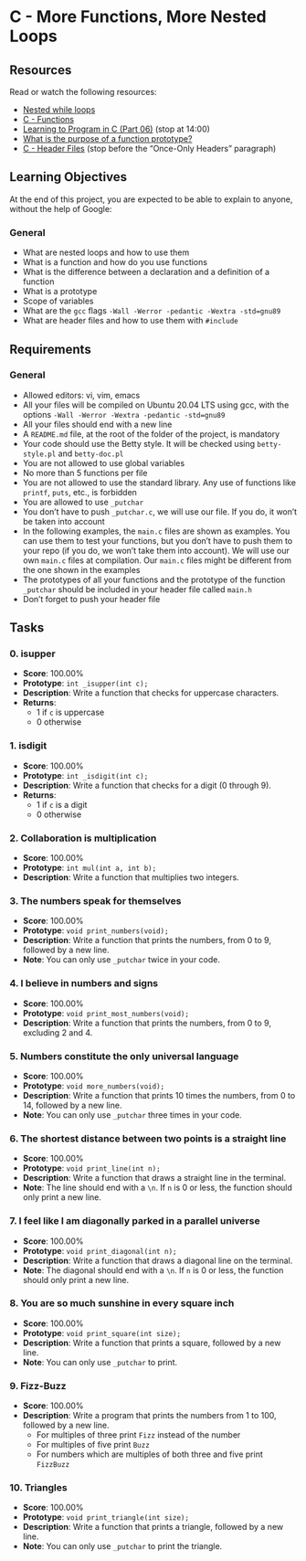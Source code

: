 # C - More Functions, More Nested Loops

## Resources

Read or watch the following resources:

- [Nested while loops](https://www.youtube.com/watch?v=1MnZ9gzyhB8)
- [C - Functions](https://www.youtube.com/watch?v=s2yEl8DN3Xs)
- [Learning to Program in C (Part 06)](https://www.youtube.com/watch?v=K63vFVqAGmo) (stop at 14:00)
- [What is the purpose of a function prototype?](https://www.youtube.com/watch?v=QfHbfgFbpyw)
- [C - Header Files](https://www.youtube.com/watch?v=ndxlQspjskY) (stop before the “Once-Only Headers” paragraph)

## Learning Objectives

At the end of this project, you are expected to be able to explain to anyone, without the help of Google:

### General

- What are nested loops and how to use them
- What is a function and how do you use functions
- What is the difference between a declaration and a definition of a function
- What is a prototype
- Scope of variables
- What are the `gcc` flags `-Wall -Werror -pedantic -Wextra -std=gnu89`
- What are header files and how to use them with `#include`

## Requirements

### General

- Allowed editors: vi, vim, emacs
- All your files will be compiled on Ubuntu 20.04 LTS using gcc, with the options `-Wall -Werror -Wextra -pedantic -std=gnu89`
- All your files should end with a new line
- A `README.md` file, at the root of the folder of the project, is mandatory
- Your code should use the Betty style. It will be checked using `betty-style.pl` and `betty-doc.pl`
- You are not allowed to use global variables
- No more than 5 functions per file
- You are not allowed to use the standard library. Any use of functions like `printf`, `puts`, etc., is forbidden
- You are allowed to use `_putchar`
- You don’t have to push `_putchar.c`, we will use our file. If you do, it won’t be taken into account
- In the following examples, the `main.c` files are shown as examples. You can use them to test your functions, but you don’t have to push them to your repo (if you do, we won’t take them into account). We will use our own `main.c` files at compilation. Our `main.c` files might be different from the one shown in the examples
- The prototypes of all your functions and the prototype of the function `_putchar` should be included in your header file called `main.h`
- Don’t forget to push your header file

## Tasks

### 0. isupper
- **Score**: 100.00%  
- **Prototype**: `int _isupper(int c);`
- **Description**: Write a function that checks for uppercase characters.  
- **Returns**:  
  - 1 if `c` is uppercase  
  - 0 otherwise  

### 1. isdigit
- **Score**: 100.00%  
- **Prototype**: `int _isdigit(int c);`
- **Description**: Write a function that checks for a digit (0 through 9).  
- **Returns**:  
  - 1 if `c` is a digit  
  - 0 otherwise  

### 2. Collaboration is multiplication
- **Score**: 100.00%  
- **Prototype**: `int mul(int a, int b);`
- **Description**: Write a function that multiplies two integers.

### 3. The numbers speak for themselves
- **Score**: 100.00%  
- **Prototype**: `void print_numbers(void);`
- **Description**: Write a function that prints the numbers, from 0 to 9, followed by a new line.  
- **Note**: You can only use `_putchar` twice in your code.

### 4. I believe in numbers and signs
- **Score**: 100.00%  
- **Prototype**: `void print_most_numbers(void);`
- **Description**: Write a function that prints the numbers, from 0 to 9, excluding 2 and 4.

### 5. Numbers constitute the only universal language
- **Score**: 100.00%  
- **Prototype**: `void more_numbers(void);`
- **Description**: Write a function that prints 10 times the numbers, from 0 to 14, followed by a new line.  
- **Note**: You can only use `_putchar` three times in your code.

### 6. The shortest distance between two points is a straight line
- **Score**: 100.00%  
- **Prototype**: `void print_line(int n);`
- **Description**: Write a function that draws a straight line in the terminal.  
- **Note**: The line should end with a `\n`. If `n` is 0 or less, the function should only print a new line.

### 7. I feel like I am diagonally parked in a parallel universe
- **Score**: 100.00%  
- **Prototype**: `void print_diagonal(int n);`
- **Description**: Write a function that draws a diagonal line on the terminal.  
- **Note**: The diagonal should end with a `\n`. If `n` is 0 or less, the function should only print a new line.

### 8. You are so much sunshine in every square inch
- **Score**: 100.00%  
- **Prototype**: `void print_square(int size);`
- **Description**: Write a function that prints a square, followed by a new line.  
- **Note**: You can only use `_putchar` to print.

### 9. Fizz-Buzz
- **Score**: 100.00%  
- **Description**: Write a program that prints the numbers from 1 to 100, followed by a new line.  
  - For multiples of three print `Fizz` instead of the number  
  - For multiples of five print `Buzz`  
  - For numbers which are multiples of both three and five print `FizzBuzz`

### 10. Triangles
- **Score**: 100.00%  
- **Prototype**: `void print_triangle(int size);`
- **Description**: Write a function that prints a triangle, followed by a new line.  
- **Note**: You can only use `_putchar` to print the triangle.